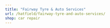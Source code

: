 ```yaml
---
title: "Fairway Tyre & Auto Services"
url: /hatfield/fairway-tyre-and-auto-services/
shop: car repair
---
```

